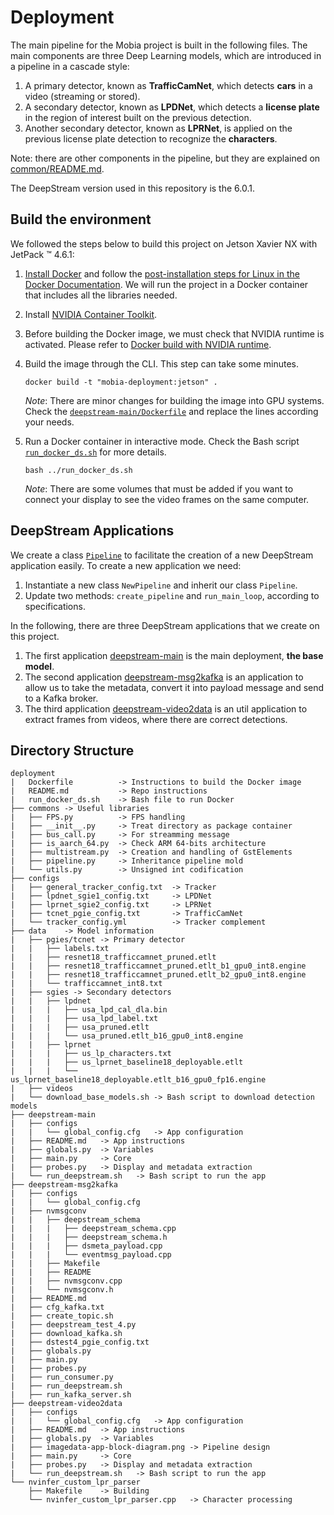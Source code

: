 # Deployment

The main pipeline for the Mobia project is built in the following files. The main components are three Deep Learning models, which are introduced in a pipeline in a cascade style:

1. A primary detector, known as **TrafficCamNet**, which detects **cars** in a video (streaming or stored).
2. A secondary detector, known as **LPDNet**, which detects a **license plate** in the region of interest built on the previous detection.
3. Another secondary detector, known as **LPRNet**, is applied on the previous license plate detection to recognize the **characters**.

Note: there are other components in the pipeline, but they are explained on [common/README.md](common/README.md).

The DeepStream version used in this repository is the 6.0.1.

## Build the environment

We followed the steps below to build this project on Jetson Xavier NX with JetPack :tm: 4.6.1:

1. [Install Docker](https://docs.docker.com/get-docker/) and follow the [post-installation steps for Linux in the Docker Documentation](https://docs.docker.com/engine/install/linux-postinstall/). We will run the project in a Docker container that includes all the libraries needed.
2. Install [NVIDIA Container Toolkit](https://docs.nvidia.com/datacenter/cloud-native/container-toolkit/install-guide.html).
3. Before building the Docker image, we must check that NVIDIA runtime is activated. Please refer to [Docker build with NVIDIA runtime](https://stackoverflow.com/questions/59691207/docker-build-with-nvidia-runtime).
4. Build the image through the CLI. This step can take some minutes.

    ```console
    docker build -t "mobia-deployment:jetson" .
    ```

    *Note*: There are minor changes for building the image into GPU systems. Check the [`deepstream-main/Dockerfile`](./deepstream-main/Dockerfile) and replace the lines according your needs.

5. Run a Docker container in interactive mode. Check the Bash script [`run_docker_ds.sh`](./run_docker_ds.sh) for more details.

    ```console
    bash ../run_docker_ds.sh
    ```

    *Note*: There are some volumes that must be added if you want to connect your display to see the video frames on the same computer.

## DeepStream Applications

We create a class [`Pipeline`](common/pipeline.py) to facilitate the creation of a new DeepStream application easily. To create a new application we need:

1. Instantiate a new class `NewPipeline` and inherit our class `Pipeline`.
2. Update two methods: `create_pipeline` and `run_main_loop`, according to specifications.
 
In the following, there are three DeepStream applications that we create on this project.

1. The first application [deepstream-main](./deepstream-main/) is the main deployment, **the base model**.
2. The second application [deepstream-msg2kafka](./deepstream-msg2kafka/) is an application to allow us to take the metadata, convert it into payload message and send to a Kafka broker.
3. The third application [deepstream-video2data](./deepstream-video2data/) is an util application to extract frames from videos, where there are correct detections.

## Directory Structure

```
deployment
|   Dockerfile          -> Instructions to build the Docker image
|   README.md           -> Repo instructions
|   run_docker_ds.sh    -> Bash file to run Docker
├── commons -> Useful libraries
|   ├── FPS.py          -> FPS handling
|   ├── __init__.py     -> Treat directory as package container
|   ├── bus_call.py     -> For streamming message
|   ├── is_aarch_64.py  -> Check ARM 64-bits architecture
|   ├── multistream.py  -> Creation and handling of GstElements
|   ├── pipeline.py     -> Inheritance pipeline mold
|   └── utils.py        -> Unsigned int codification
├── configs
|   ├── general_tracker_config.txt  -> Tracker
|   ├── lpdnet_sgie1_config.txt     -> LPDNet
|   ├── lprnet_sgie2_config.txt     -> LPRNet
|   ├── tcnet_pgie_config.txt       -> TrafficCamNet
|   └── tracker_config.yml          -> Tracker complement
├── data    -> Model information
|   ├── pgies/tcnet -> Primary detector
|   |   ├── labels.txt
|   |   ├── resnet18_trafficcamnet_pruned.etlt
|   |   ├── resnet18_trafficcamnet_pruned.etlt_b1_gpu0_int8.engine
|   |   ├── resnet18_trafficcamnet_pruned.etlt_b2_gpu0_int8.engine
|   |   └── trafficcamnet_int8.txt
|   ├── sgies -> Secondary detectors
|   |   ├── lpdnet
|   |   |   ├── usa_lpd_cal_dla.bin
|   |   |   ├── usa_lpd_label.txt
|   |   |   ├── usa_pruned.etlt
|   |   |   └── usa_pruned.etlt_b16_gpu0_int8.engine
|   |   ├── lprnet
|   |   |   ├── us_lp_characters.txt
|   |   |   ├── us_lprnet_baseline18_deployable.etlt
|   |   |   └── us_lprnet_baseline18_deployable.etlt_b16_gpu0_fp16.engine
|   ├── videos
|   └── download_base_models.sh -> Bash script to download detection models
├── deepstream-main
|   ├── configs
|   |   └── global_config.cfg   -> App configuration
|   ├── README.md   -> App instructions
|   ├── globals.py  -> Variables
|   ├── main.py     -> Core
|   ├── probes.py   -> Display and metadata extraction
|   └── run_deepstream.sh   -> Bash script to run the app
├── deepstream-msg2kafka
|   ├── configs
|   |   └── global_config.cfg
|   ├── nvmsgconv
|   |   ├── deepstream_schema
|   |   |   ├── deepstream_schema.cpp
|   |   |   ├── deepstream_schema.h
|   |   |   ├── dsmeta_payload.cpp
|   |   |   └── eventmsg_payload.cpp
|   |   ├── Makefile
|   |   ├── README
|   |   ├── nvmsgconv.cpp
|   |   └── nvmsgconv.h
|   ├── README.md
|   ├── cfg_kafka.txt
|   ├── create_topic.sh
|   ├── deepstream_test_4.py
|   ├── download_kafka.sh
|   ├── dstest4_pgie_config.txt
|   ├── globals.py
|   ├── main.py
|   ├── probes.py
|   ├── run_consumer.py
|   ├── run_deepstream.sh
|   ├── run_kafka_server.sh
├── deepstream-video2data
|   ├── configs
|   |   └── global_config.cfg   -> App configuration
|   ├── README.md   -> App instructions
|   ├── globals.py  -> Variables
|   ├── imagedata-app-block-diagram.png -> Pipeline design
|   ├── main.py     -> Core
|   ├── probes.py   -> Display and metadata extraction
|   └── run_deepstream.sh   -> Bash script to run the app
└── nvinfer_custom_lpr_parser
    ├── Makefile    -> Building
    └── nvinfer_custom_lpr_parser.cpp   -> Character processing
```


